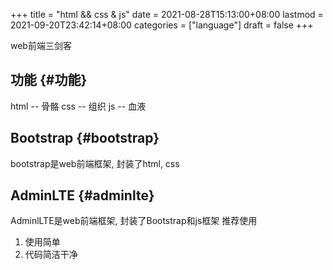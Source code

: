 +++
title = "html && css & js"
date = 2021-08-28T15:13:00+08:00
lastmod = 2021-09-20T23:42:14+08:00
categories = ["language"]
draft = false
+++

web前端三剑客

<!--more-->


## 功能 {#功能}

html -- 骨骼
css  -- 组织
js   -- 血液


## Bootstrap {#bootstrap}

bootstrap是web前端框架, 封装了html, css


## AdminLTE {#adminlte}

AdminlLTE是web前端框架, 封装了Bootstrap和js框架
推荐使用

1.  使用简单
2.  代码简洁干净